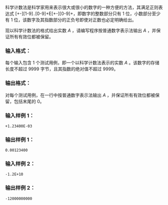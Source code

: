 <!-- Title
科学计数法 (20)
-->
科学计数法是科学家用来表示很大或很小的数字的一种方便的方法，其满足正则表达式
[+-][1-9]`.`[0-9]+E[+-][0-9]+，即数字的整数部分只有 1 位，小数部分至少有 1
位，该数字及其指数部分的正负号即使对正数也必定明确给出。

现以科学计数法的格式给出实数 $A$ ，请编写程序按普通数字表示法输出 $A$ ，并保证所有有效位都被保留。

### 输入格式：

每个输入包含 1 个测试用例，即一个以科学计数法表示的实数 $A$ 。该数字的存储长度不超过 9999 字节，且其指数的绝对值不超过 9999。

### 输出格式：

对每个测试用例，在一行中按普通数字表示法输出 $A$ ，并保证所有有效位都被保留，包括末尾的 0。

### 输入样例 1：

    
    
    +1.23400E-03

### 输出样例 1：

    
    
    0.00123400

### 输入样例 2：

    
    
    -1.2E+10

### 输出样例 2：

    
    
    -12000000000

